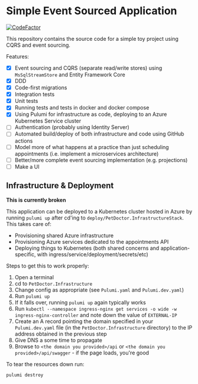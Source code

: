 # Simple Event Sourced Application

[![CodeFactor](https://www.codefactor.io/repository/github/kane-armstrong/simple-adventure/badge)](https://www.codefactor.io/repository/github/kane-armstrong/simple-adventure)

This repository contains the source code for a simple toy project using CQRS and event sourcing.

Features:

* [x] Event sourcing and CQRS (separate read/write stores) using `MsSqlStreamStore` and Entity Framework Core
* [x] DDD
* [x] Code-first migrations
* [x] Integration tests
* [x] Unit tests
* [x] Running tests and tests in docker and docker compose
* [x] Using Pulumi for infrastructure as code, deploying to an Azure Kubernetes Service cluster
* [ ] Authentication (probably using Identity Server)
* [ ] Automated build/deploy of both infrastructure and code using GitHub actions
* [ ] Model more of what happens at a practice than just scheduling appointments (i.e. implement a microservices architecture)
* [ ] Better/more complete event sourcing implementation (e.g. projections)
* [ ] Make a UI

## Infrastructure & Deployment

**This is currently broken**

This application can be deployed to a Kubernetes cluster hosted in Azure by running `pulumi up` after cd'ing to `deploy/PetDoctor.InfrastructureStack`. This takes care of:

* Provisioning shared Azure infrastructure
* Provisioning Azure services dedicated to the appointments API
* Deploying things to Kubernetes (both shared concerns and application-specific, with ingress/service/deployment/secrets/etc)

Steps to get this to work properly:

1. Open a terminal
2. cd to `PetDoctor.Infrastructure` 
3. Change config as appropriate (see `Pulumi.yaml` and `Pulumi.dev.yaml`)
4. Run `pulumi up`
5. If it falls over, running `pulumi up` again typically works
6. Run `kubectl --namespace ingress-nginx get services -o wide -w ingress-nginx-controller` and note down the value of `EXTERNAL-IP`
7. Create an A record pointing the domain specified in your `Pulumi.dev.yaml` file (in the `PetDoctor.Infrastructure` directory) to the IP address obtained in the previous step
8. Give DNS a some time to propagate
9. Browse to `<the domain you provided>/api` or `<the domain you provided>/api/swagger` - if the page loads, you're good

To tear the resources down run:

`pulumi destroy`
